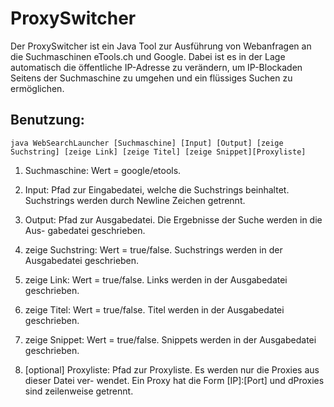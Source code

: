 ProxySwitcher
=========
Der ProxySwitcher ist ein Java Tool zur Ausführung von Webanfragen an
die Suchmaschinen eTools.ch und Google. Dabei ist es in der Lage automatisch die öffentliche IP-Adresse zu verändern, um IP-Blockaden Seitens der Suchmaschine zu umgehen und ein flüssiges Suchen zu ermöglichen.

Benutzung:
---------
	java WebSearchLauncher [Suchmaschine] [Input] [Output] [zeige Suchstring] [zeige Link] [zeige Titel] [zeige Snippet][Proxyliste]

1. Suchmaschine:
Wert = google/etools.

2. Input:
Pfad zur Eingabedatei, welche die Suchstrings beinhaltet. Suchstrings
werden durch Newline Zeichen getrennt.

3. Output:
Pfad zur Ausgabedatei. Die Ergebnisse der Suche werden in die Aus-
gabedatei geschrieben.

4. zeige Suchstring:
Wert = true/false. Suchstrings werden in der Ausgabedatei geschrieben.

5. zeige Link:
Wert = true/false. Links werden in der Ausgabedatei geschrieben.

6. zeige Titel:
Wert = true/false. Titel werden in der Ausgabedatei geschrieben.

7. zeige Snippet:
Wert = true/false. Snippets werden in der Ausgabedatei geschrieben.

8. [optional] Proxyliste:
Pfad zur Proxyliste. Es werden nur die Proxies aus dieser Datei ver-
wendet. Ein Proxy hat die Form [IP]:[Port] und dProxies sind zeilenweise getrennt.




